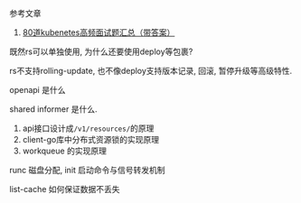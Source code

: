 参考文章

1. [80道kubenetes高频面试题汇总（带答案）](https://blog.51cto.com/yw666/4559012)

既然rs可以单独使用, 为什么还要使用deploy等包裹? 

rs不支持rolling-update, 也不像deploy支持版本记录, 回滚, 暂停升级等高级特性.

openapi 是什么

shared informer 是什么.

1. api接口设计成`/v1/resources/`的原理
2. client-go库中分布式资源锁的实现原理
3. workqueue 的实现原理

runc 磁盘分配, init 启动命令与信号转发机制

list-cache 如何保证数据不丢失

